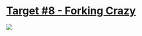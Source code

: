 # [Target #8 - Forking Crazy](https://cssbattle.dev/play/8)

![](https://cssbattle.dev/targets/8.png)

